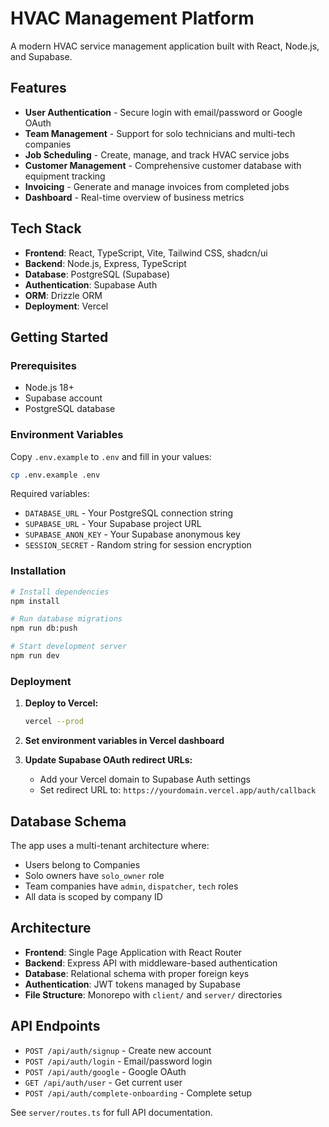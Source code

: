 # HVAC Management Platform

A modern HVAC service management application built with React, Node.js, and Supabase.

## Features

- **User Authentication** - Secure login with email/password or Google OAuth
- **Team Management** - Support for solo technicians and multi-tech companies
- **Job Scheduling** - Create, manage, and track HVAC service jobs
- **Customer Management** - Comprehensive customer database with equipment tracking
- **Invoicing** - Generate and manage invoices from completed jobs
- **Dashboard** - Real-time overview of business metrics

## Tech Stack

- **Frontend**: React, TypeScript, Vite, Tailwind CSS, shadcn/ui
- **Backend**: Node.js, Express, TypeScript
- **Database**: PostgreSQL (Supabase)
- **Authentication**: Supabase Auth
- **ORM**: Drizzle ORM
- **Deployment**: Vercel

## Getting Started

### Prerequisites

- Node.js 18+
- Supabase account
- PostgreSQL database

### Environment Variables

Copy `.env.example` to `.env` and fill in your values:

```bash
cp .env.example .env
```

Required variables:
- `DATABASE_URL` - Your PostgreSQL connection string
- `SUPABASE_URL` - Your Supabase project URL
- `SUPABASE_ANON_KEY` - Your Supabase anonymous key
- `SESSION_SECRET` - Random string for session encryption

### Installation

```bash
# Install dependencies
npm install

# Run database migrations
npm run db:push

# Start development server
npm run dev
```

### Deployment

1. **Deploy to Vercel:**
   ```bash
   vercel --prod
   ```

2. **Set environment variables in Vercel dashboard**

3. **Update Supabase OAuth redirect URLs:**
   - Add your Vercel domain to Supabase Auth settings
   - Set redirect URL to: `https://yourdomain.vercel.app/auth/callback`

## Database Schema

The app uses a multi-tenant architecture where:
- Users belong to Companies
- Solo owners have `solo_owner` role
- Team companies have `admin`, `dispatcher`, `tech` roles
- All data is scoped by company ID

## Architecture

- **Frontend**: Single Page Application with React Router
- **Backend**: Express API with middleware-based authentication
- **Database**: Relational schema with proper foreign keys
- **Authentication**: JWT tokens managed by Supabase
- **File Structure**: Monorepo with `client/` and `server/` directories

## API Endpoints

- `POST /api/auth/signup` - Create new account
- `POST /api/auth/login` - Email/password login
- `POST /api/auth/google` - Google OAuth
- `GET /api/auth/user` - Get current user
- `POST /api/auth/complete-onboarding` - Complete setup

See `server/routes.ts` for full API documentation.